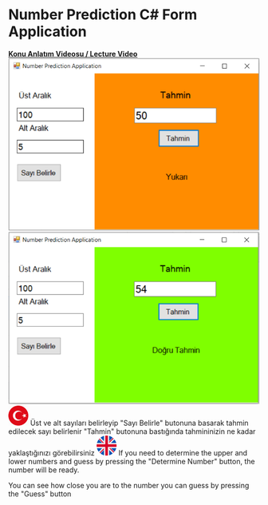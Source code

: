 <h1> Number Prediction C# Form Application </h1>
<a href="https://www.youtube.com/watch?v=4usrgdiWgF8"><b> Konu Anlatım Videosu / Lecture Video </b></a>
<img src="images/app2.PNG" alt="Number Prediction Form Application">
<img src="images/app3.PNG" alt="Number Prediction C# Form Application">


<img src="images/tr.png" width="40" height="40">
Üst ve alt sayıları belirleyip "Sayı Belirle" butonuna basarak tahmin edilecek sayı belirlenir
"Tahmin" butonuna bastığında tahmininizin ne kadar yaklaştığınızı görebilirsiniz

<img src="images/eng.png" width="40" height="40">
If you need to determine the upper and lower numbers and guess by pressing the "Determine Number" button, the number will be ready.

You can see how close you are to the number you can guess by pressing the "Guess" button
